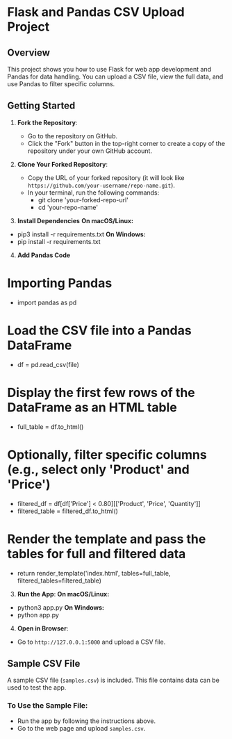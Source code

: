 # Flask and Pandas CSV Upload Project

## Overview
This project shows you how to use Flask for web app development and Pandas for data handling. You can upload a CSV file, view the full data, and use Pandas to filter specific columns.

## Getting Started

1. **Fork the Repository**:
   - Go to the repository on GitHub.
   - Click the "Fork" button in the top-right corner to create a copy of the repository under your own GitHub account.
  
2. **Clone Your Forked Repository**:
   - Copy the URL of your forked repository (it will look like `https://github.com/your-username/repo-name.git`).
   - In your terminal, run the following commands:
      - git clone 'your-forked-repo-url'
      - cd 'your-repo-name'

3. **Install Dependencies**
**On macOS/Linux:**
- pip3 install -r requirements.txt
**On Windows:**
- pip install -r requirements.txt

4. **Add Pandas Code**
# Importing Pandas
- import pandas as pd
# Load the CSV file into a Pandas DataFrame
- df = pd.read_csv(file)

# Display the first few rows of the DataFrame as an HTML table
- full_table = df.to_html()

# Optionally, filter specific columns (e.g., select only 'Product' and 'Price')
- filtered_df = df[df['Price'] < 0.80][['Product', 'Price', 'Quantity']]
- filtered_table = filtered_df.to_html()

# Render the template and pass the tables for full and filtered data
- return render_template('index.html', tables=full_table, filtered_tables=filtered_table)

3. **Run the App**:
**On macOS/Linux:**
- python3 app.py
**On Windows:**
- python app.py

4. **Open in Browser**:
- Go to `http://127.0.0.1:5000` and upload a CSV file.

## Sample CSV File

A sample CSV file (`samples.csv`) is included. This file contains data can be used to test the app.

### To Use the Sample File:
- Run the app by following the instructions above.
- Go to the web page and upload `samples.csv`.
